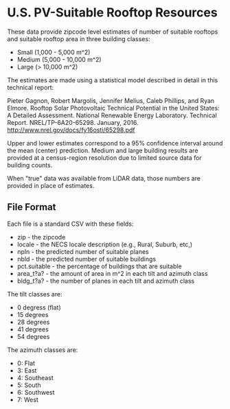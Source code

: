 U.S. PV-Suitable Rooftop Resources
==================================

These data provide zipcode level estimates of number of suitable rooftops and suitable rooftop area in three building classes:

  * Small (1,000 - 5,000 m^2)
  * Medium (5,000 - 10,000 m^2)
  * Large (> 10,000 m^2)
  
The estimates are made using a statistical model described in detail in this technical report:

Pieter Gagnon, Robert Margolis, Jennifer Melius, Caleb Phillips, and Ryan Elmore. Rooftop Solar Photovoltaic Technical Potential in the United States: A Detailed Assessment. National Renewable Energy Laboratory. Technical Report. NREL/TP-6A20-65298. January, 2016. http://www.nrel.gov/docs/fy16osti/65298.pdf

Upper and lower estimates correspond to a 95% confidence interval around the mean (center) prediction. Medium and large building results are provided at a census-region resolution due to limited source data for building counts.

When "true" data was available from LiDAR data, those numbers are provided in place of estimates.

## File Format

Each file is a standard CSV with these fields:

  * zip - the zipcode	
  * locale - the NECS locale description (e.g., Rural, Suburb, etc,)
  * npln - the predicted number of suitable planes
  * nbld - the predicted number of suitable buildings
  * pct.suitable - the percentage of buildings that are suitable	
  * area_t?a? - the amount of area in m^2 in each tilt and azimuth class
  * bldg_t?a? - the number of planes in each tilt and azimuth class
  
The tilt classes are:

  * 0 degress (flat)
  * 15 degrees
  * 28 degrees
  * 41 degrees
  * 54 degrees
  
The azimuth classes are:

  * 0: Flat
  * 3: East
  * 4: Southeast
  * 5: South
  * 6: Southwest
  * 7: West